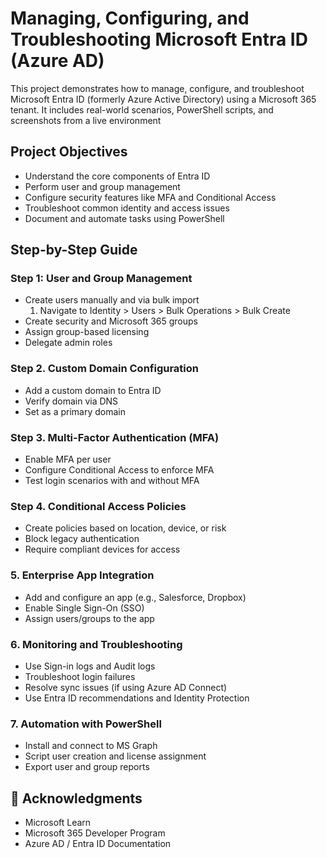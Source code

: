 # Managing, Configuring, and Troubleshooting Microsoft Entra ID (Azure AD)

This project demonstrates how to manage, configure, and troubleshoot Microsoft Entra ID (formerly Azure Active Directory) using a Microsoft 365 tenant. It includes real-world scenarios, PowerShell scripts, and screenshots from a live environment

## Project Objectives

- Understand the core components of Entra ID
- Perform user and group management
- Configure security features like MFA and Conditional Access
- Troubleshoot common identity and access issues
- Document and automate tasks using PowerShell

## Step-by-Step Guide

### Step 1: **User and Group Management**

- Create users manually and via bulk import
  1.  Navigate to Identity > Users > Bulk Operations > Bulk Create
- Create security and Microsoft 365 groups
- Assign group-based licensing
- Delegate admin roles


### Step 2. **Custom Domain Configuration**
- Add a custom domain to Entra ID
- Verify domain via DNS
- Set as a primary domain


### Step 3. **Multi-Factor Authentication (MFA)**
- Enable MFA per user
- Configure Conditional Access to enforce MFA
- Test login scenarios with and without MFA

### Step 4. **Conditional Access Policies**
- Create policies based on location, device, or risk
- Block legacy authentication
- Require compliant devices for access

### 5. **Enterprise App Integration**
- Add and configure an app (e.g., Salesforce, Dropbox)
- Enable Single Sign-On (SSO)
- Assign users/groups to the app

### 6. **Monitoring and Troubleshooting**
- Use Sign-in logs and Audit logs
- Troubleshoot login failures
- Resolve sync issues (if using Azure AD Connect)
- Use Entra ID recommendations and Identity Protection

### 7. **Automation with PowerShell**
- Install and connect to MS Graph
- Script user creation and license assignment
- Export user and group reports


## 🙌 Acknowledgments

- Microsoft Learn
- Microsoft 365 Developer Program
- Azure AD / Entra ID Documentation

